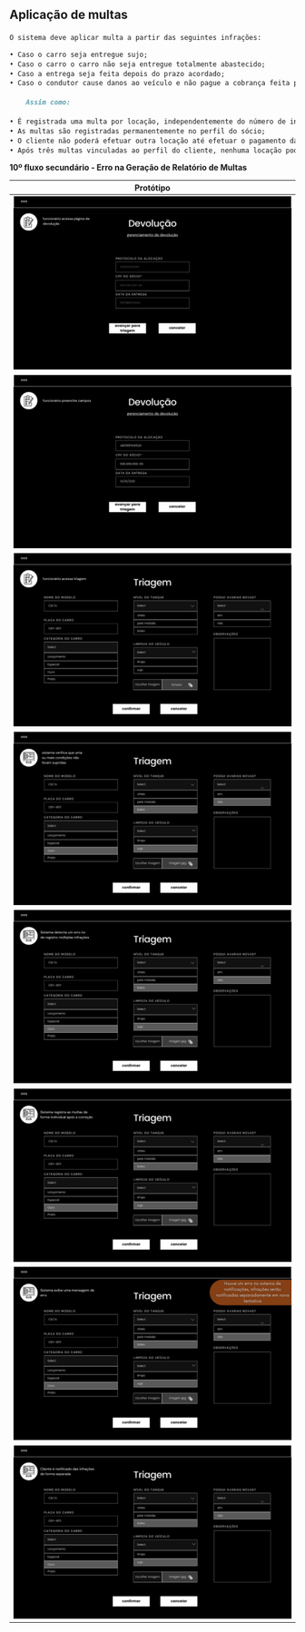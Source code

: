 ## Aplicação de multas

`O sistema deve aplicar multa a partir das seguintes infrações:`
```markdown
• Caso o carro seja entregue sujo;
• Caso o carro o carro não seja entregue totalmente abastecido;
• Caso a entrega seja feita depois do prazo acordado;
• Caso o condutor cause danos ao veículo e não pague a cobrança feita pela locadora.

	Assim como:

• É registrada uma multa por locação, independentemente do número de infrações cometidas;
• As multas são registradas permanentemente no perfil do sócio;
• O cliente não poderá efetuar outra locação até efetuar o pagamento da multa.
• Após três multas vinculadas ao perfil do cliente, nenhuma locação poderá ser mais efetuada.

```


**10º fluxo secundário - Erro na Geração de Relatório de Multas**

| Protótipo |
| --- |
| ![](../img-fluxos/req-05/76.png) |
| ![](../img-fluxos/req-05/77.png) |
| ![](../img-fluxos/req-05/78.png)|
| ![](../img-fluxos/req-05/79.png)|
| ![](../img-fluxos/req-05/80.png) |
| ![](../img-fluxos/req-05/81.png) |
| ![](../img-fluxos/req-05/82.png) |
| ![](../img-fluxos/req-05/83.png) |

